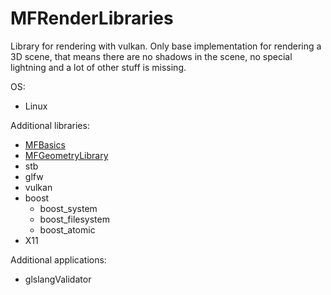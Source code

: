 # MFRenderLibraries
Library for rendering with vulkan.
Only base implementation for rendering a 3D scene, that means there are no shadows in the scene, no special lightning and a lot of other stuff is missing.

OS:
  * Linux

Additional libraries:<br>
  * [MFBasics](https://github.com/etkmichi/MFBasics)
  * [MFGeometryLibrary](https://github.com/etkmichi/MFGeometryLibrary)
  * stb
  * glfw
  * vulkan
  * boost
    * boost_system
    * boost_filesystem
    * boost_atomic
  * X11

Additional applications:
  * glslangValidator
